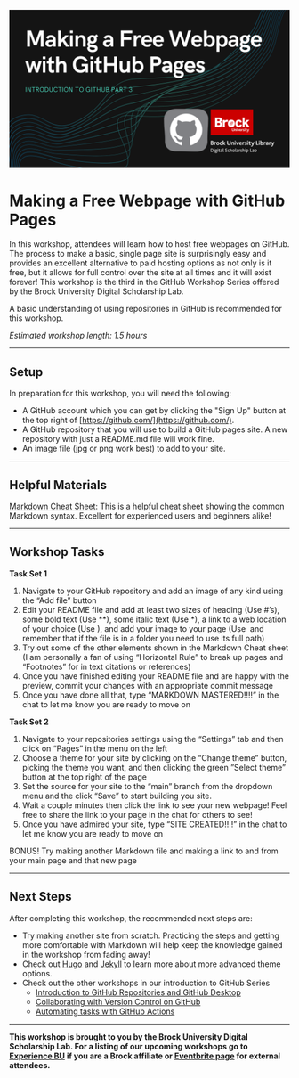 ![Tool Logo](Github_Part3.png)

# Making a Free Webpage with GitHub Pages
In this workshop, attendees will learn how to host free webpages on GitHub.  The process to make a basic, single page site is surprisingly easy and provides an excellent alternative to paid hosting options as not only is it free, but it allows for full control over the site at all times and it will exist forever!  This workshop is the third in the GitHub Workshop Series offered by the Brock University Digital Scholarship Lab.

A basic understanding of using repositories in GitHub is recommended for this workshop.  

*Estimated workshop length: 1.5 hours*

----

## Setup
In preparation for this workshop, you will need the following: 

- A GitHub account which you can get by clicking the "Sign Up" button at the top right of [https://github.com/](https://github.com/).
- A GitHub repository that you will use to build a GitHub pages site.  A new repository with just a README.md file will work fine.
- An image file (jpg or png work best) to add to your site.  

----

## Helpful Materials
[Markdown Cheat Sheet](https://www.markdownguide.org/cheat-sheet/): This is a helpful cheat sheet showing the common Markdown syntax.  Excellent for experienced users and beginners alike!  

----

## Workshop Tasks

**Task Set 1**  
  
1. Navigate to your GitHub repository and add an image of any kind using the “Add file” button
2. Edit your README file and add at least two sizes of heading (Use #’s), some bold text (Use **), some italic text (Use *), a link to a web location of your choice (Use []() ), and add your image to your page (Use ![]() and remember that if the file is in a folder you need to use its full path)
3. Try out some of the other elements shown in the Markdown Cheat sheet (I am personally a fan of using “Horizontal Rule” to break up pages and “Footnotes” for in text citations or references)
4. Once you have finished editing your README file and are happy with the preview, commit your changes with an appropriate commit message
5. Once you have done all that, type “MARKDOWN MASTERED!!!!” in the chat to let me know you are ready to move on

  
**Task Set 2**  
  
1. Navigate to your repositories settings using the “Settings” tab and then click on “Pages” in the menu on the left
2. Choose a theme for your site by clicking on the “Change theme” button, picking the theme you want, and then clicking the green ”Select theme” button at the top right of the page
3. Set the source for your site to the “main” branch from the dropdown menu and the click “Save” to start building you site.
4. Wait a couple minutes then click the link to see your new webpage!  Feel free to share the link to your page in the chat for others to see!
5. Once you have admired your site, type “SITE CREATED!!!!” in the chat to let me know you are ready to move on
  
BONUS! Try making another Markdown file and making a link to and from your main page and that new page
  

----  

## Next Steps

After completing this workshop, the recommended next steps are:

 - Try making another site from scratch.  Practicing the steps and getting more comfortable with Markdown will help keep the knowledge gained in the workshop from fading away!
 - Check out [Hugo](https://gohugo.io/) and [Jekyll](https://jekyllrb.com/) to learn more about more advanced theme options.
 - Check out the other workshops in our introduction to GitHub Series
   - [Introduction to GitHub Repositories and GitHub Desktop](https://brockdsl.github.io/Introduction-to-GitHub-Repositories-and-GitHub-Desktop/)
   - [Collaborating with Version Control on GitHub](https://brockdsl.github.io/Collaborating-with-Version-Control-on-GitHub/)
   - [Automating tasks with GitHub Actions](https://brockdsl.github.io/Automating-tasks-with-GitHub-Actions/)
  



----
 

  
**This workshop is brought to you by the Brock University Digital Scholarship Lab.  For a listing of our upcoming workshops go to [Experience BU](https://experiencebu.brocku.ca/organization/dsl) if you are a Brock affiliate or [Eventbrite page](https://www.eventbrite.ca/o/brock-university-digital-scholarship-lab-21661627350) for external attendees.**

